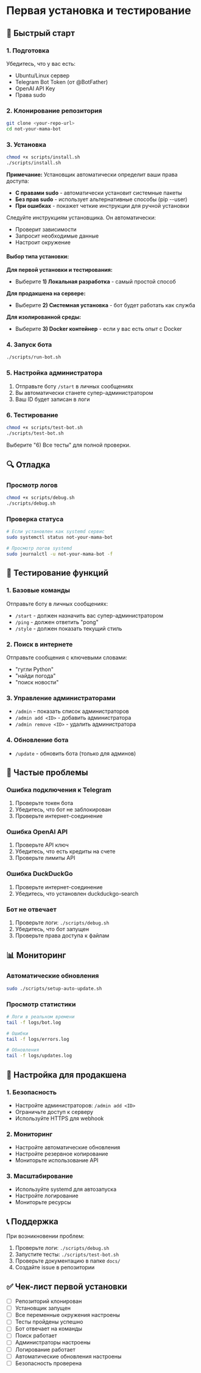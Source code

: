 # Первая установка и тестирование

## 🚀 Быстрый старт

### 1. Подготовка

Убедитесь, что у вас есть:

- Ubuntu/Linux сервер
- Telegram Bot Token (от @BotFather)
- OpenAI API Key
- Права sudo

### 2. Клонирование репозитория

```bash
git clone <your-repo-url>
cd not-your-mama-bot
```

### 3. Установка

```bash
chmod +x scripts/install.sh
./scripts/install.sh
```

**Примечание:** Установщик автоматически определит ваши права доступа:

- **С правами sudo** - автоматически установит системные пакеты
- **Без прав sudo** - использует альтернативные способы (pip --user)
- **При ошибках** - покажет четкие инструкции для ручной установки

Следуйте инструкциям установщика. Он автоматически:

- Проверит зависимости
- Запросит необходимые данные
- Настроит окружение

#### Выбор типа установки:

**Для первой установки и тестирования:**

- Выберите **1) Локальная разработка** - самый простой способ

**Для продакшена на сервере:**

- Выберите **2) Системная установка** - бот будет работать как служба

**Для изолированной среды:**

- Выберите **3) Docker контейнер** - если у вас есть опыт с Docker

### 4. Запуск бота

```bash
./scripts/run-bot.sh
```

### 5. Настройка администратора

1. Отправьте боту `/start` в личных сообщениях
2. Вы автоматически станете супер-администратором
3. Ваш ID будет записан в логи

### 6. Тестирование

```bash
chmod +x scripts/test-bot.sh
./scripts/test-bot.sh
```

Выберите "6) Все тесты" для полной проверки.

## 🔍 Отладка

### Просмотр логов

```bash
chmod +x scripts/debug.sh
./scripts/debug.sh
```

### Проверка статуса

```bash
# Если установлен как systemd сервис
sudo systemctl status not-your-mama-bot

# Просмотр логов systemd
sudo journalctl -u not-your-mama-bot -f
```

## 🧪 Тестирование функций

### 1. Базовые команды

Отправьте боту в личных сообщениях:

- `/start` - должен назначить вас супер-администратором
- `/ping` - должен ответить "pong"
- `/style` - должен показать текущий стиль

### 2. Поиск в интернете

Отправьте сообщения с ключевыми словами:

- "гугли Python"
- "найди погода"
- "поиск новости"

### 3. Управление администраторами

- `/admin` - показать список администраторов
- `/admin add <ID>` - добавить администратора
- `/admin remove <ID>` - удалить администратора

### 4. Обновление бота

- `/update` - обновить бота (только для админов)

## 🐛 Частые проблемы

### Ошибка подключения к Telegram

1. Проверьте токен бота
2. Убедитесь, что бот не заблокирован
3. Проверьте интернет-соединение

### Ошибка OpenAI API

1. Проверьте API ключ
2. Убедитесь, что есть кредиты на счете
3. Проверьте лимиты API

### Ошибка DuckDuckGo

1. Проверьте интернет-соединение
2. Убедитесь, что установлен duckduckgo-search

### Бот не отвечает

1. Проверьте логи: `./scripts/debug.sh`
2. Убедитесь, что бот запущен
3. Проверьте права доступа к файлам

## 📊 Мониторинг

### Автоматические обновления

```bash
sudo ./scripts/setup-auto-update.sh
```

### Просмотр статистики

```bash
# Логи в реальном времени
tail -f logs/bot.log

# Ошибки
tail -f logs/errors.log

# Обновления
tail -f logs/updates.log
```

## 🔧 Настройка для продакшена

### 1. Безопасность

- Настройте администраторов: `/admin add <ID>`
- Ограничьте доступ к серверу
- Используйте HTTPS для webhook

### 2. Мониторинг

- Настройте автоматические обновления
- Настройте резервное копирование
- Мониторьте использование API

### 3. Масштабирование

- Используйте systemd для автозапуска
- Настройте логирование
- Мониторьте ресурсы

## 📞 Поддержка

При возникновении проблем:

1. Проверьте логи: `./scripts/debug.sh`
2. Запустите тесты: `./scripts/test-bot.sh`
3. Проверьте документацию в папке `docs/`
4. Создайте issue в репозитории

## ✅ Чек-лист первой установки

- [ ] Репозиторий клонирован
- [ ] Установщик запущен
- [ ] Все переменные окружения настроены
- [ ] Тесты пройдены успешно
- [ ] Бот отвечает на команды
- [ ] Поиск работает
- [ ] Администраторы настроены
- [ ] Логирование работает
- [ ] Автоматические обновления настроены
- [ ] Безопасность проверена

